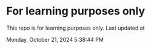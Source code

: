 # For learning purposes only
This repo is for learning purposes only.
Last updated at

Monday, October 21, 2024 5:38:44 PM

